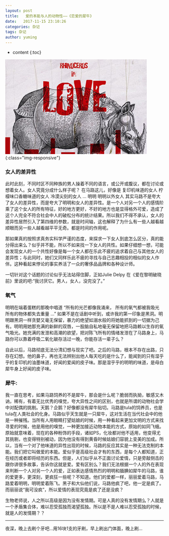 ```yaml
---
layout: post
title:   爱的本能与人的动物性——《恋爱的犀牛》
date:   2017-11-15 23:10:26
categories: 杂记
tags: 杂记
author: yuming
---
```


* content
{:toc}

![](/assets/images/rhio/love_rhio.jpg){:class="img-responsive"}


### 女人的差异性

此时此刻，不同时区不同种族的男人操着不同的语言，或公开或腹议，都在讨论或想着女人。女人究竟分成什么样子呢？
在马路这儿，好像是
  复印机味道的女人
  柠檬味口香糖味道的女人
  冷漠尖刻的女人
  ...
  明明
  明明以外女人
其实马路不是夸大了女人的差异性，而是夸大了明明和女人的差异性。是一个人对另一个人的感情阶乘了这个女人的所有特征，好的地方更好，不好的地方也是显得格外可爱，造成了这个人完全不符合社会中人的破松分布的统计结果。所以我们不得不承认，女人的差异性居然引入了第四维的参数，就是时间轴，这也解释了为什么有一些人越看越顺眼而另一些人越看越平平无奇。都是时间的作用呢。

那如果真的按照求真务实科学严谨的态度，来探求一下女人到底怎么区分，真的能分得出来么？似乎并不能，所以不如来找一下女人的共性。如果仔细想一想，可能会发现女人的一个共性好像是每一个女人都在乐此不疲的追求着自己与其他女人的差异性；与此同时，她们又同样乐此不疲的寻找与自己志趣相投的相似的女人作伴。这种看起来悖论的事实养活了一众的奢侈品品牌和各种设计师。  
  

一切针对这个话题的讨论似乎无法站得住脚，正如Julie Delpy 在《爱在黎明破晓前》里说的吧:“我讨厌它。男人，女人，没完没了。”

### 氧气
明明在端着蛋糕的那晚中唱道
“所有的光芒都像我涌来，
所有的氧气都被我吸光
所有的物体都失去重量
...”
如果不是在话剧中听到，或许我的第一印象是黑洞。明明跟黑洞一样贪婪又毫无保留，暴力的绝望如溺水般的将她能抓到的一切据为己有。明明用她那充满的新鲜的双唇，一股脑自私地毫无保留地把马路赖以生存的氧气吸光。她充满的发泄和高潮的欲望，把对陈飞所有的情绪发泄在了马路身上，马路你可以靠着呼吸二氧化碳存活过一晚，你能存活一辈子么？

自此以后，马路彻底无法分清幻想与现实了吧。之后的马路，根本不存在出路，只存在幻想。他的鼻子，再也无法辨别出他人每天吃的是什么了，能闻到的只有湿乎乎的复印机的油墨味道，好闻的爱闻的皮子味。那是湿乎乎的明明的味道，是母白犀牛身上好闻的皮子味。
### 犀牛:

我一直在思考，如果马路饲养的不是犀牛，那会是什么呢？脆弱而执拗，敏感又木讷，稀有，有着无比优秀的嗅觉，夸大异性之间的区别，也就是所谓的动物社会学中对配偶的挑剔。天鹅？企鹅？好像都没有犀牛贴切。马路是tula的饲养员，也是tula在人类社会的化身。马路似乎天生就是一只犀牛，这对生活在当代社会中的他是一种摧残。当所有人用眼睛打望姑娘的时候，用一种看起来更加文明的方式来找寻爱的时候，他是用他的嗅觉，一种更加接近动物本能的方式，原始的如同飞蛾。原始就意味着，现在的各种粉饰的手段，诸如PS，化妆都对他不适用，他变得尤其挑剔，也变得特别被动，因为他没有得到黄昏时候姑娘们容貌上变美的加成。所以，当有一个对了他味道的异性出现的时候，马路的反应其实是一种无法克制的本能。我们把它叫做爱的本能。爱似乎是高级社会才有的东西，是每个人都知道，正在经历或者即将经历的东西。但是，人们似乎从不正面讨论爱情，只是旁敲侧击的跟你讲很多故事，告诉你这就是爱。爱有区别么？我们无法根据一个人的外在表现来判断一个人对另一个人的爱，正如表达感情热烈的明明和腼腆如犀牛的马路，谁的爱更多，更深刻，更疯狂一些呢？不知道。他们的爱都一样，丽丽爱着马路，马路爱着明明，明明爱着陈飞。黑子和大仙他们说，马路他疯了吧，他一定是疯了。而丽丽说“我可没疯”，所以爱情的表现究竟是疯了还是没疯？


生物老师说，人之所以高级是因为没有发情期。可是人真的没有发情期么？人就是一个矛盾集合体，难以忍受孤独而渴望孤独。所以是不是人难以忍受孤独的时候，就是人的发情期？？



* * *

夜深，晚上去刷个牙吧...用16块1支的牙刷，早上刷出门体面，晚上刷...